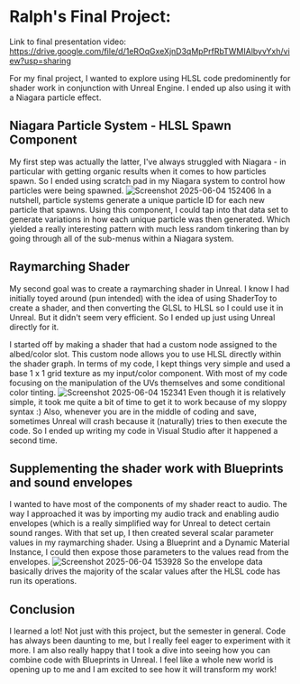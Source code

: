 # Ralph's Final Project:

Link to final presentation video:
https://drive.google.com/file/d/1eROqGxeXjnD3qMpPrfRbTWMIAlbyvYxh/view?usp=sharing 

For my final project, I wanted to explore using HLSL code predominently for shader work in conjunction with Unreal Engine. I ended up also using it with a Niagara particle effect.

## Niagara Particle System - HLSL Spawn Component
My first step was actually the latter, I've always struggled with Niagara - in particular with getting organic results when it comes to how particles spawn. So I ended using scratch pad in my Niagara system to control how particles were being spawned.
![Screenshot 2025-06-04 152406](https://github.com/user-attachments/assets/c98be399-6013-42e1-bbd4-9f85263a2aed)
In a nutshell, particle systems generate a unique particle ID for each new particle that spawns. Using this component, I could tap into that data set to generate variations in how each unique particle was then generated. Which yielded a really interesting pattern with much less random tinkering than by going through all of the sub-menus within a Niagara system.

## Raymarching Shader
My second goal was to create a raymarching shader in Unreal. I know I had initially toyed around (pun intended) with the idea of using ShaderToy to create a shader, and then converting the GLSL to HLSL so I could use it in Unreal. But it didn't seem very efficient. So I ended up just using Unreal directly for it. 

I started off by making a shader that had a custom node assigned to the albed/color slot. This custom node allows you to use HLSL directly within the shader graph. In terms of my code, I kept things very simple and used a base 1 x 1 grid texture as my input/color component. With most of my code focusing on the manipulation of the UVs themselves and some conditional color tinting. 
![Screenshot 2025-06-04 152341](https://github.com/user-attachments/assets/91481304-0a45-4749-93c3-c5f6ae9bbb2a)
Even though it is relatively simple, it took me quite a bit of time to get it to work because of my sloppy syntax :) Also, whenever you are in the middle of coding and save, sometimes Unreal will crash because it (naturally) tries to then execute the code. So I ended up writing my code in Visual Studio after it happened a second time.

## Supplementing the shader work with Blueprints and sound envelopes
I wanted to have most of the components of my shader react to audio. The way I approached it was by importing my audio track and enabling audio envelopes (which is a really simplified way for Unreal to detect certain sound ranges. With that set up, I then created several scalar parameter values in my raymarching shader. Using a Blueprint and a Dynamic Material Instance, I could then expose those parameters to the values read from the envelopes.
![Screenshot 2025-06-04 153928](https://github.com/user-attachments/assets/26636409-2eb3-49ed-8cb6-cfb6c5d6a714)
So the envelope data basically drives the majority of the scalar values after the HLSL code has run its operations.

## Conclusion
I learned a lot! Not just with this project, but the semester in general. Code has always been daunting to me, but I really feel eager to experiment with it more. I am also really happy that I took a dive into seeing how you can combine code with Blueprints in Unreal. I feel like a whole new world is opening up to me and I am excited to see how it will transform my work! 
